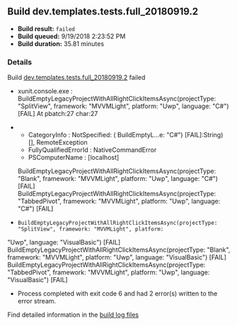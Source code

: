## Build dev.templates.tests.full_20180919.2
- **Build result:** `failed`
- **Build queued:** 9/19/2018 2:23:52 PM
- **Build duration:** 35.81 minutes
### Details
Build [dev.templates.tests.full_20180919.2](https://winappstudio.visualstudio.com/web/build.aspx?pcguid=a4ef43be-68ce-4195-a619-079b4d9834c2&builduri=vstfs%3a%2f%2f%2fBuild%2fBuild%2f26280) failed

+ xunit.console.exe :     BuildEmptyLegacyProjectWithAllRightClickItemsAsync(projectType: "SplitView", framework: 
"MVVMLight", platform: "Uwp", language: "C#") [FAIL]
At pbatch:27 char:27
+ 
    + CategoryInfo          : NotSpecified: (    BuildEmptyL...e: "C#") [FAIL]:String) [], RemoteException
    + FullyQualifiedErrorId : NativeCommandError
    + PSComputerName        : [localhost]
 
    BuildEmptyLegacyProjectWithAllRightClickItemsAsync(projectType: "Blank", framework: "MVVMLight", platform: "Uwp", 
language: "C#") [FAIL]
    BuildEmptyLegacyProjectWithAllRightClickItemsAsync(projectType: "TabbedPivot", framework: "MVVMLight", platform: 
"Uwp", language: "C#") [FAIL]

+     BuildEmptyLegacyProjectWithAllRightClickItemsAsync(projectType: "SplitView", framework: "MVVMLight", platform: 
"Uwp", language: "VisualBasic") [FAIL]
    BuildEmptyLegacyProjectWithAllRightClickItemsAsync(projectType: "Blank", framework: "MVVMLight", platform: "Uwp", 
language: "VisualBasic") [FAIL]
    BuildEmptyLegacyProjectWithAllRightClickItemsAsync(projectType: "TabbedPivot", framework: "MVVMLight", platform: 
"Uwp", language: "VisualBasic") [FAIL]

+ Process completed with exit code 6 and had 2 error(s) written to the error stream.

Find detailed information in the [build log files](https://uwpctdiags.blob.core.windows.net/buildlogs/dev.templates.tests.full_20180919.2_logs.zip)
